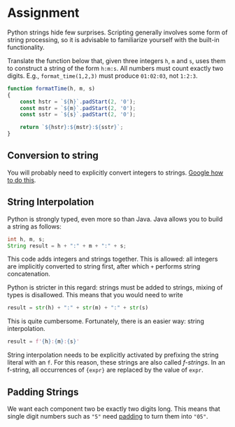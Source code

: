 # Assignment

Python strings hide few surprises.
Scripting generally involves some form of string processing,
so it is advisable to familiarize yourself with the built-in functionality.

Translate the function below that, given three integers `h`, `m` and `s`,
uses them to construct a string of the form `h:m:s`. All numbers must
count exactly two digits. E.g., `format_time(1,2,3)` must produce `01:02:03`, not `1:2:3`.

```javascript
function formatTime(h, m, s)
{
    const hstr = `${h}`.padStart(2, '0');
    const mstr = `${m}`.padStart(2, '0');
    const sstr = `${s}`.padStart(2, '0');

    return `${hstr}:${mstr}:${sstr}`;
}
```

## Conversion to string

You will probably need to explicitly convert integers to strings.
[Google how to do this](http://lmgtfy.com/?q=python+int+to+string).

## String Interpolation

Python is strongly typed, even more so than Java.
Java allows you to build a string as follows:

```java
int h, m, s;
String result = h + ":" + m + ":" + s;
```

This code adds integers and strings together. This is allowed: all integers are
implicitly converted to string first, after which `+` performs string concatenation.

Python is stricter in this regard: strings must be added to strings, mixing
of types is disallowed. This means that you would need to write

```python
result = str(h) + ":" + str(m) + ":" + str(s)
```

This is quite cumbersome. Fortunately, there is an easier way: string interpolation.

```python
result = f'{h}:{m}:{s}'
```

String interpolation needs to be explicitly activated by prefixing the string
literal with an `f`. For this reason, these strings are also called *f-strings*.
In an f-string, all occurrences of `{expr}` are replaced by the value of `expr`.

## Padding Strings

We want each component two be exactly two digits long.
This means that single digit numbers such as `"5"` need [padding](https://lmgtfy.app/?q=python+padding+string) to turn them into `"05"`.
